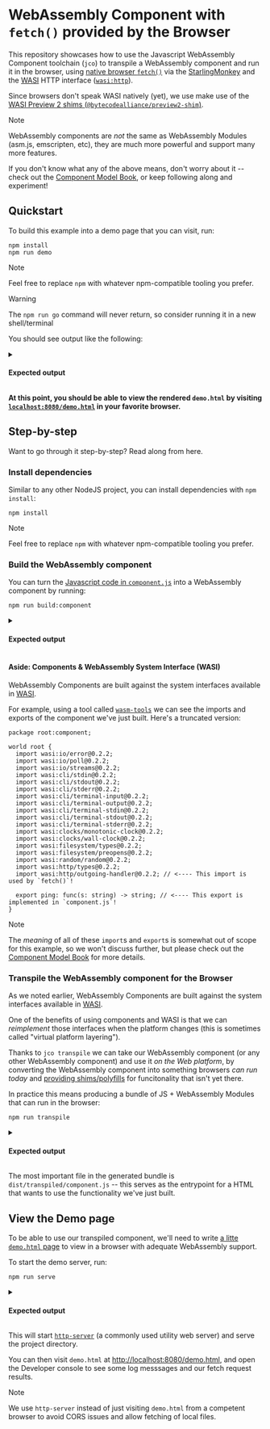 # WebAssembly Component with `fetch()` provided by the Browser

This repository showcases how to use the Javascript WebAssembly Component toolchain (`jco`) to
transpile a WebAssembly component and run it in the browser, using [native browser `fetch()`][mdn-fetch] via
the [StarlingMonkey][sm] and the [WASI][wasi] HTTP interface ([`wasi:http`][wasi-http]).

Since browsers don't speak WASI natively (yet), we use make use of the
[WASI Preview 2 shims (`@bytecodealliance/preview2-shim`)][p2-shims].

> [!NOTE]
> WebAssembly components are *not* the same as WebAssembly Modules (asm.js, emscripten, etc),
> they are much more powerful and support many more features.
>
> If you don't know what any of the above means, don't worry about it -- check out the [Component Model Book][cm-book],
> or keep following along and experiment!

[sm]: https://github.com/bytecodealliance/StarlingMonkey
[wasi]: https://github.com/WebAssembly/WASI/tree/main
[mdn-fetch]: https://developer.mozilla.org/en-US/docs/Web/API/Fetch_API
[wasi-http]: https://github.com/WebAssembly/wasi-http
[p2-shims]: https://www.npmjs.com/package/@bytecodealliance/preview2-shim
[cm-book]: https://component-model.bytecodealliance.org/

## Quickstart

To build this example into a demo page that you can visit, run:

```console
npm install
npm run demo
```
> [!NOTE]
> Feel free to replace `npm` with whatever npm-compatible tooling you prefer.

> [!WARNING]
> The `npm run go` command will never return, so consider running it in a new shell/terminal


You should see output like the following:

<details>
<summary><h4>Expected output</h4></summary>

```
npm run demo

> demo
> npm run build:component && npm run transpile && npm run serve


> build:component
> jco componentize -w component.wit component.js -o component.wasm

OK Successfully written component.wasm.

> transpile
> jco transpile -o dist/transpiled component.wasm


  Transpiled JS Component Files:

 - dist/transpiled/component.core.wasm                          10.1 MiB
 - dist/transpiled/component.core2.wasm                         13.9 KiB
 - dist/transpiled/component.d.ts                               1.34 KiB
 - dist/transpiled/component.js                                  181 KiB
 - dist/transpiled/interfaces/wasi-cli-stderr.d.ts              0.16 KiB
 - dist/transpiled/interfaces/wasi-cli-stdin.d.ts               0.15 KiB
 - dist/transpiled/interfaces/wasi-cli-stdout.d.ts              0.16 KiB
 - dist/transpiled/interfaces/wasi-cli-terminal-input.d.ts       0.1 KiB
 - dist/transpiled/interfaces/wasi-cli-terminal-output.d.ts      0.1 KiB
 - dist/transpiled/interfaces/wasi-cli-terminal-stderr.d.ts      0.2 KiB
 - dist/transpiled/interfaces/wasi-cli-terminal-stdin.d.ts       0.2 KiB
 - dist/transpiled/interfaces/wasi-cli-terminal-stdout.d.ts      0.2 KiB
 - dist/transpiled/interfaces/wasi-clocks-monotonic-clock.d.ts  0.31 KiB
 - dist/transpiled/interfaces/wasi-clocks-wall-clock.d.ts       0.19 KiB
 - dist/transpiled/interfaces/wasi-filesystem-preopens.d.ts     0.19 KiB
 - dist/transpiled/interfaces/wasi-filesystem-types.d.ts        2.89 KiB
 - dist/transpiled/interfaces/wasi-http-outgoing-handler.d.ts    0.5 KiB
 - dist/transpiled/interfaces/wasi-http-types.d.ts              8.73 KiB
 - dist/transpiled/interfaces/wasi-io-error.d.ts                0.08 KiB
 - dist/transpiled/interfaces/wasi-io-poll.d.ts                 0.14 KiB
 - dist/transpiled/interfaces/wasi-io-streams.d.ts              0.72 KiB
 - dist/transpiled/interfaces/wasi-random-random.d.ts           0.14 KiB


> serve
> http-server .

Starting up http-server, serving .

http-server version: 14.1.1

http-server settings:
CORS: disabled
Cache: 3600 seconds
Connection Timeout: 120 seconds
Directory Listings: visible
AutoIndex: visible
Serve GZIP Files: false
Serve Brotli Files: false
Default File Extension: none

Available on:
  http://127.0.0.1:8080
  http://192.168.50.129:8080
  http://100.64.0.1:8080
Hit CTRL-C to stop the server
```

</details>

**At this point, you should be able to view the rendered `demo.html` by visiting
[`localhost:8080/demo.html`](http://localhost:8080/demo.html) in your favorite browser.**

## Step-by-step

Want to go through it step-by-step? Read along from here.

### Install dependencies

Similar to any other NodeJS project, you can install dependencies with `npm install`:

```console
npm install
```
> [!NOTE]
> Feel free to replace `npm` with whatever npm-compatible tooling you prefer.

### Build the WebAssembly component

You can turn the [Javascript code in `component.js`](./component.js) into a WebAssembly component by running:

```console
npm run build:component
```

<details>
<summary><h4>Expected output</h4></summary>

You should see output like the following:

```console
npm run build:component

> build:component
> jco componentize -w component.wit component.js -o component.wasm

OK Successfully written component.wasm.
```

</details>

#### Aside: Components & WebAssembly System Interface (WASI)

WebAssembly Components are built against the system interfaces available in [WASI][wasi].

For example, using a tool called [`wasm-tools`][wasm-tools] we can see the imports and exports
of the component we've just built. Here's a truncated version:

```wit
package root:component;

world root {
  import wasi:io/error@0.2.2;
  import wasi:io/poll@0.2.2;
  import wasi:io/streams@0.2.2;
  import wasi:cli/stdin@0.2.2;
  import wasi:cli/stdout@0.2.2;
  import wasi:cli/stderr@0.2.2;
  import wasi:cli/terminal-input@0.2.2;
  import wasi:cli/terminal-output@0.2.2;
  import wasi:cli/terminal-stdin@0.2.2;
  import wasi:cli/terminal-stdout@0.2.2;
  import wasi:cli/terminal-stderr@0.2.2;
  import wasi:clocks/monotonic-clock@0.2.2;
  import wasi:clocks/wall-clock@0.2.2;
  import wasi:filesystem/types@0.2.2;
  import wasi:filesystem/preopens@0.2.2;
  import wasi:random/random@0.2.2;
  import wasi:http/types@0.2.2;
  import wasi:http/outgoing-handler@0.2.2; // <---- This import is used by `fetch()`!

  export ping: func(s: string) -> string; // <---- This export is implemented in `component.js`!
}
```

> [!NOTE]
> The *meaning* of all of these `import`s and `export`s is somewhat out of scope for this example, so we won't discuss
> further, but please check out the [Component Model Book][cm-book] for more details.

[wasm-tools]: https://github.com/bytecodealliance/wasm-tools

### Transpile the WebAssembly component for the Browser

As we noted earlier, WebAssembly Components are built against the system interfaces available in [WASI][wasi].

One of the benefits of using components and WASI is that we can *reimplement* those interfaces when
the platform changes (this is sometimes called "virtual platform layering").

Thanks to `jco transpile` we can take our WebAssembly component (or any other WebAssembly component) and use it *on the Web platform*,
by converting the WebAssembly component into something browsers *can run today* and [providing shims/polyfills][npm-p2-shim] for funcitonality
that isn't yet there.

In practice this means producing a bundle of JS + WebAssembly Modules that can run in the browser:

```console
npm run transpile
```

<details>
<summary><h4>Expected output</h4></summary>

You should see output like the following:

```
> transpile
> jco transpile -o dist/transpiled component.wasm


  Transpiled JS Component Files:

 - dist/transpiled/component.core.wasm                          10.1 MiB
 - dist/transpiled/component.core2.wasm                         13.9 KiB
 - dist/transpiled/component.d.ts                               1.34 KiB
 - dist/transpiled/component.js                                  181 KiB
 - dist/transpiled/interfaces/wasi-cli-stderr.d.ts              0.16 KiB
 - dist/transpiled/interfaces/wasi-cli-stdin.d.ts               0.15 KiB
 - dist/transpiled/interfaces/wasi-cli-stdout.d.ts              0.16 KiB
 - dist/transpiled/interfaces/wasi-cli-terminal-input.d.ts       0.1 KiB
 - dist/transpiled/interfaces/wasi-cli-terminal-output.d.ts      0.1 KiB
 - dist/transpiled/interfaces/wasi-cli-terminal-stderr.d.ts      0.2 KiB
 - dist/transpiled/interfaces/wasi-cli-terminal-stdin.d.ts       0.2 KiB
 - dist/transpiled/interfaces/wasi-cli-terminal-stdout.d.ts      0.2 KiB
 - dist/transpiled/interfaces/wasi-clocks-monotonic-clock.d.ts  0.31 KiB
 - dist/transpiled/interfaces/wasi-clocks-wall-clock.d.ts       0.19 KiB
 - dist/transpiled/interfaces/wasi-filesystem-preopens.d.ts     0.19 KiB
 - dist/transpiled/interfaces/wasi-filesystem-types.d.ts        2.89 KiB
 - dist/transpiled/interfaces/wasi-http-outgoing-handler.d.ts    0.5 KiB
 - dist/transpiled/interfaces/wasi-http-types.d.ts              8.73 KiB
 - dist/transpiled/interfaces/wasi-io-error.d.ts                0.08 KiB
 - dist/transpiled/interfaces/wasi-io-poll.d.ts                 0.14 KiB
 - dist/transpiled/interfaces/wasi-io-streams.d.ts              0.72 KiB
 - dist/transpiled/interfaces/wasi-random-random.d.ts           0.14 KiB
```

</details>

The most important file in the generated bundle is `dist/transpiled/component.js` -- this serves
as the entrypoint for a HTML that wants to use the functionality we've just built.

[npm-p2-shim]: https://www.npmjs.com/package/@bytecodealliance/preview2-shim

## View the Demo page

To be able to use our transpiled component, we'll need to write [a litte `demo.html` page](./demo.html) to view in a browser with
adequate WebAssembly support.

To start the demo server, run:

```console
npm run serve
```

<details>
<summary><h4>Expected output</h4></summary>

You should see output like the following:

```
> serve
> http-server .

Starting up http-server, serving .

http-server version: 14.1.1

http-server settings:
CORS: disabled
Cache: 3600 seconds
Connection Timeout: 120 seconds
Directory Listings: visible
AutoIndex: visible
Serve GZIP Files: false
Serve Brotli Files: false
Default File Extension: none

Available on:
  http://127.0.0.1:8080
  http://192.168.50.129:8080
  http://100.64.0.1:8080
Hit CTRL-C to stop the server
```

</details>

This will start [`http-server`][http-server] (a commonly used utility web server) and serve the project directory.

You can then visit `demo.html` at [http://localhost:8080/demo.html](http://localhost:8080/demo.html), and open the
Developer console to see some log messsages and our fetch request results.

> [!NOTE]
> We use `http-server` instead of just visiting `demo.html` from a competent browser
> to avoid CORS issues and allow fetching of local files.

[http-server]: https://www.npmjs.com/package/http-server
